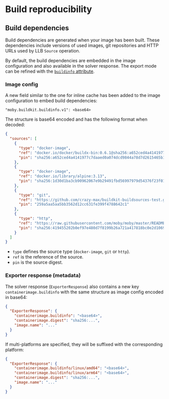 # Build reproducibility

## Build dependencies

Build dependencies are generated when your image has been built. These
dependencies include versions of used images, git repositories and HTTP URLs
used by LLB `Source` operation.

By default, the build dependencies are embedded in the image configuration and
also available in the solver response. The export mode can be refined with
the [`buildinfo` attribute](https://github.com/moby/buildkit/blob/master/README.md#imageregistry).

### Image config

A new field similar to the one for inline cache has been added to the image
configuration to embed build dependencies:

```text
"moby.buildkit.buildinfo.v1": <base64>
```

The structure is base64 encoded and has the following format when decoded:

```json
{
  "sources": [
    {
      "type": "docker-image",
      "ref": "docker.io/docker/buildx-bin:0.6.1@sha256:a652ced4a4141977c7daaed0a074dcd9844a78d7d2615465b12f433ae6dd29f0",
      "pin": "sha256:a652ced4a4141977c7daaed0a074dcd9844a78d7d2615465b12f433ae6dd29f0"
    },
    {
      "type": "docker-image",
      "ref": "docker.io/library/alpine:3.13",
      "pin": "sha256:1d30d1ba3cb90962067e9b29491fbd56997979d54376f23f01448b5c5cd8b462"
    },
    {
      "type": "git",
      "ref": "https://github.com/crazy-max/buildkit-buildsources-test.git#master",
      "pin": "259a5aa5aa5bb3562d12cc631fe399f4788642c1"
    },
    {
      "type": "http",
      "ref": "https://raw.githubusercontent.com/moby/moby/master/README.md",
      "pin": "sha256:419455202b0ef97e480d7f8199b26a721a417818bc0e2d106975f74323f25e6c"
    }
  ]
}
```

* `type` defines the source type (`docker-image`, `git` or `http`).
* `ref` is the reference of the source.
* `pin` is the source digest.

### Exporter response (metadata)

The solver response (`ExporterResponse`) also contains a new key
`containerimage.buildinfo` with the same structure as image config encoded in
base64:

```json
{
  "ExporterResponse": {
    "containerimage.buildinfo": "<base64>",
    "containerimage.digest": "sha256:...",
    "image.name": "..."
  }
}
```

If multi-platforms are specified, they will be suffixed with the corresponding
platform:

```json
{
  "ExporterResponse": {
    "containerimage.buildinfo/linux/amd64": "<base64>",
    "containerimage.buildinfo/linux/arm64": "<base64>",
    "containerimage.digest": "sha256:...",
    "image.name": "..."
  }
}
```

